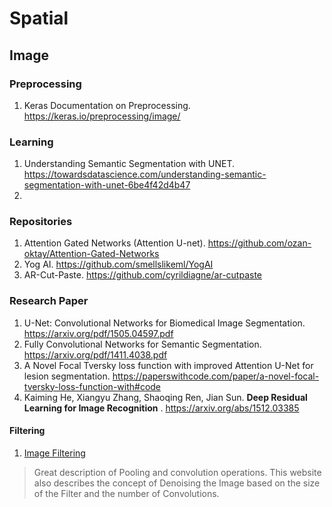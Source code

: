 # Spatial

## Image

### Preprocessing

1. Keras Documentation on Preprocessing. https://keras.io/preprocessing/image/





### Learning 
1. Understanding Semantic Segmentation with UNET. https://towardsdatascience.com/understanding-semantic-segmentation-with-unet-6be4f42d4b47
2.  

### Repositories
1. Attention Gated Networks (Attention U-net). https://github.com/ozan-oktay/Attention-Gated-Networks
2. Yog AI. https://github.com/smellslikeml/YogAI
3. AR-Cut-Paste. https://github.com/cyrildiagne/ar-cutpaste
### Research Paper
1. U-Net: Convolutional Networks for Biomedical Image Segmentation. https://arxiv.org/pdf/1505.04597.pdf
2. Fully Convolutional Networks for Semantic Segmentation. https://arxiv.org/pdf/1411.4038.pdf
3. A Novel Focal Tversky loss function with improved Attention U-Net for lesion segmentation. https://paperswithcode.com/paper/a-novel-focal-tversky-loss-function-with#code
4. Kaiming He, Xiangyu Zhang, Shaoqing Ren, Jian Sun. **Deep Residual Learning for Image Recognition** . https://arxiv.org/abs/1512.03385

#### Filtering

1. [Image Filtering](https://lodev.org/cgtutor/filtering.html)
> Great description of Pooling and convolution operations. This website also describes the concept of Denoising the Image based on the size of the Filter and the number of Convolutions.
